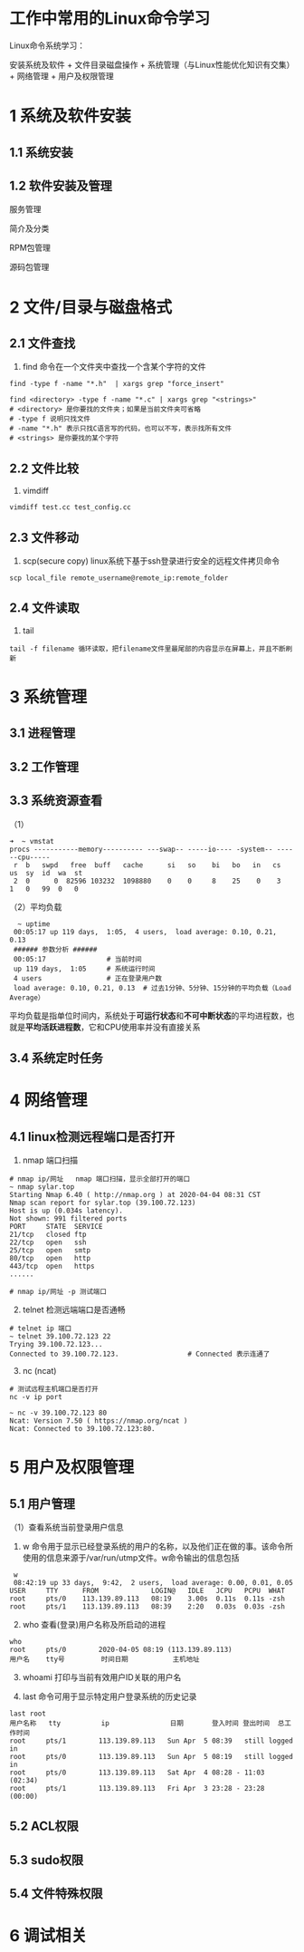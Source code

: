 # 工作中常用的Linux命令学习

[linux命令大全]: https://www.runoob.com/linux/linux-command-manual.html	"linux命令大全"



Linux命令系统学习：

安装系统及软件 + 文件目录磁盘操作 + 系统管理（与Linux性能优化知识有交集）+ 网络管理 + 用户及权限管理

# 1 系统及软件安装



## 1.1 系统安装



## 1.2 软件安装及管理

服务管理

简介及分类

RPM包管理

源码包管理



# 2 文件/目录与磁盘格式

## 2.1 文件查找

1. find 命令在一个文件夹中查找一个含某个字符的文件

```shell
find -type f -name "*.h"  | xargs grep "force_insert"

find <directory> -type f -name "*.c" | xargs grep "<strings>"
# <directory> 是你要找的文件夹；如果是当前文件夹可省略
# -type f 说明只找文件
# -name "*.h" 表示只找C语言写的代码，也可以不写，表示找所有文件
# <strings> 是你要找的某个字符 
```

## 2.2 文件比较

1. vimdiff

```shell
vimdiff test.cc test_config.cc
```

## 2.3 文件移动

1. scp(secure copy) linux系统下基于ssh登录进行安全的远程文件拷贝命令

```
scp local_file remote_username@remote_ip:remote_folder 
```

## 2.4 文件读取

1. tail 

```shell
tail -f filename 循环读取，把filename文件里最尾部的内容显示在屏幕上，并且不断刷新
```





# 3 系统管理

## 3.1 进程管理





## 3.2 工作管理



## 3.3 系统资源查看

（1）

```shell
➜  ~ vmstat
procs -----------memory---------- ---swap-- -----io---- -system-- ------cpu-----
 r  b   swpd   free  buff   cache      si   so    bi   bo   in   cs   us  sy  id  wa  st
 2  0      0  82596 103232  1098880    0    0     8    25    0    3   1   0   99  0   0

```

（2）平均负载

```shell
  ~ uptime
 00:05:17 up 119 days,  1:05,  4 users,  load average: 0.10, 0.21, 0.13
 ###### 参数分析 ###### 
 00:05:17               # 当前时间            
 up 119 days,  1:05     # 系统运行时间
 4 users                # 正在登录用户数
 load average: 0.10, 0.21, 0.13  # 过去1分钟、5分钟、15分钟的平均负载（Load Average）
```

平均负载是指单位时间内，系统处于**可运行状态**和**不可中断状态**的平均进程数，也就是**平均活跃进程数**，它和CPU使用率并没有直接关系 



## 3.4 系统定时任务





# 4 网络管理



## 4.1 linux检测远程端口是否打开

1. nmap 端口扫描

```shell
# nmap ip/网址   nmap 端口扫描，显示全部打开的端口
~ nmap sylar.top
Starting Nmap 6.40 ( http://nmap.org ) at 2020-04-04 08:31 CST
Nmap scan report for sylar.top (39.100.72.123)
Host is up (0.034s latency).
Not shown: 991 filtered ports
PORT     STATE  SERVICE
21/tcp   closed ftp
22/tcp   open   ssh
25/tcp   open   smtp
80/tcp   open   http
443/tcp  open   https
......

# nmap ip/网址 -p 测试端口
```

2. telnet 检测远端端口是否通畅

```shell
# telnet ip 端口
~ telnet 39.100.72.123 22
Trying 39.100.72.123...
Connected to 39.100.72.123.                 # Connected 表示连通了
```

3. nc (ncat)

```shell
# 测试远程主机端口是否打开
nc -v ip port 

~ nc -v 39.100.72.123 80
Ncat: Version 7.50 ( https://nmap.org/ncat )
Ncat: Connected to 39.100.72.123:80.
```



# 5 用户及权限管理

## 5.1 用户管理

（1）查看系统当前登录用户信息

1. w 命令用于显示已经登录系统的用户的名称，以及他们正在做的事。该命令所使用的信息来源于/var/run/utmp文件。w命令输出的信息包括 

```shell
 w
 08:42:19 up 33 days,  9:42,  2 users,  load average: 0.00, 0.01, 0.05
USER     TTY      FROM             LOGIN@   IDLE   JCPU   PCPU  WHAT
root     pts/0    113.139.89.113   08:19    3.00s  0.11s  0.11s -zsh
root     pts/1    113.139.89.113   08:39    2:20   0.03s  0.03s -zsh
```

2. who 查看(登录)用户名称及所启动的进程

```shell
who
root     pts/0        2020-04-05 08:19 (113.139.89.113)
用户名    tty号         时间日期           主机地址
```

3. whoami  打印与当前有效用户ID关联的用户名 

4. last 命令可用于显示特定用户登录系统的历史记录 

```shell
last root
用户名称   tty          ip               日期       登入时间 登出时间  总工作时间
root     pts/1        113.139.89.113   Sun Apr  5 08:39   still logged in
root     pts/0        113.139.89.113   Sun Apr  5 08:19   still logged in
root     pts/0        113.139.89.113   Sat Apr  4 08:28 - 11:03  (02:34)
root     pts/1        113.139.89.113   Fri Apr  3 23:28 - 23:28  (00:00)
```



## 5.2 ACL权限



## 5.3 sudo权限



## 5.4 文件特殊权限



# 6 调试相关


